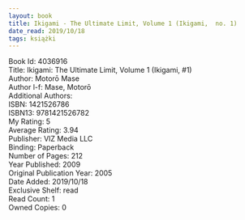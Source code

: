 ```yaml
---
layout: book
title: Ikigami - The Ultimate Limit, Volume 1 (Ikigami,  no. 1)
date_read: 2019/10/18
tags: książki
---
```


Book Id: 4036916<br />
Title: Ikigami: The Ultimate Limit, Volume 1 (Ikigami, #1)<br />
Author: Motorō Mase<br />
Author l-f: Mase, Motorō<br />
Additional Authors: <br />
ISBN: 1421526786<br />
ISBN13: 9781421526782<br />
My Rating: 5<br />
Average Rating: 3.94<br />
Publisher: VIZ Media LLC<br />
Binding: Paperback<br />
Number of Pages: 212<br />
Year Published: 2009<br />
Original Publication Year: 2005<br />
Date Added: 2019/10/18<br />
Exclusive Shelf: read<br />
Read Count: 1<br />
Owned Copies: 0<br />


